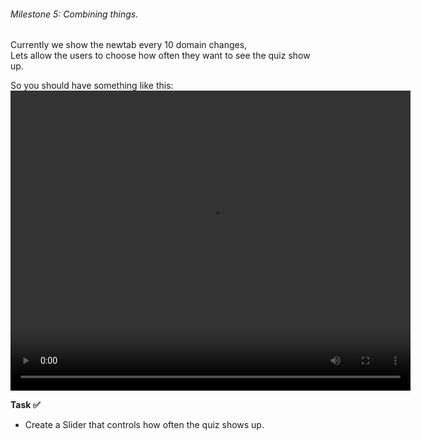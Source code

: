 ###### Milestone 5: Combining things.

Currently we show the newtab every 10 domain changes,  
Lets allow the users to choose how often they want to see the quiz show up.

So you should have something like this:
<video width="640" height="480" controls preload>
  <source src="/chrome-extension/m10-1.mp4" type="video/mp4">
  Your browser does not support the video tag.
</video>


**Task ✅**
- Create a Slider that controls how often the quiz shows up.
